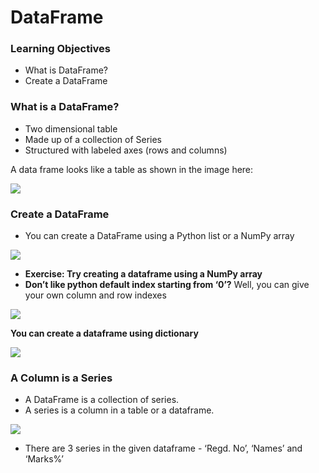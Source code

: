 # DataFrame

### Learning Objectives

* What is DataFrame?
* Create a DataFrame

### What is a DataFrame?

* Two dimensional table
* Made up of a collection of Series
* Structured with labeled axes \(rows and columns\)

A data frame looks like a table as shown in the image here:

![](https://lh6.googleusercontent.com/oVM0xzSQBRMeyvLbbeiIANOJPwCIc_qhoPpfR1dYe8O990yfMCoKZQjDv5WuxGZMm-lDJOOpNlee35Ur0--nuX1wpG6lKVEbAt-QO54IqI8HqOC_ZujooY5H3m_DwcJZG2wtCrPabsg=s0)

### Create a DataFrame

* You can create a DataFrame using a Python list or a NumPy array

![](https://lh3.googleusercontent.com/HFxA3yXp7FSNBhZ7cOG4ErSBmP0cyNskDqLgeXKsKl7ssl4B8oM07w5NdHWEns8TyXVqKo1bVfp3MBPkxRLiqf8vIZO2y9mmw5eB-4mO2cB231vdjD3dVL9IaxXTLTcFdJUdpCmkKjE=s0)

* **Exercise: Try creating a dataframe using a NumPy array** 
* **Don’t like python default index starting from ‘0’?** Well, you can give your own column and row indexes

![](https://lh5.googleusercontent.com/RI0EwfppmDspfq6pT6uvEwBxx-nlvWE7OGCXA6at4GWhLtZCir_dk6wk-tS__auZcoi2CwBYpgA6Q3QnS_bPilz5CEiLOQhlGn-M0JyNngQePz7xJntN-weTnLxtGXY30TngjJPh6I8=s0)

**You can create a dataframe using dictionary**

![](https://lh4.googleusercontent.com/Rf5R890QizoyUEb9sefi6hgUMhPFfuDaPlEoOg_BIjiorrBVxD8t5wcyDBDdWxngv-cmbeb0tYTt-exui7hlkoGuVq5wwx-C1hRRTc2kwKL52viE4b3hXFx64BWk0Xg6yNuSRuKZMdo=s0)

### A Column is a Series

* A DataFrame is a collection of series.
* A series is a column in a table or a dataframe.

![](https://lh5.googleusercontent.com/qstfa6-YMiX5sLJ0pb5JQjZHTo95CPI71yVOkhUXlD12eN-vaMNr06KIrXMig0GGrdr3cWUSxytsApIpxBfFFdErOmmEbmsU8isuwouERMv2umdFDmQveaEXOzchb7g3-OTg--BiloU=s0)

* There are 3 series in the given dataframe - ‘Regd. No’, ‘Names’ and ‘Marks%’

